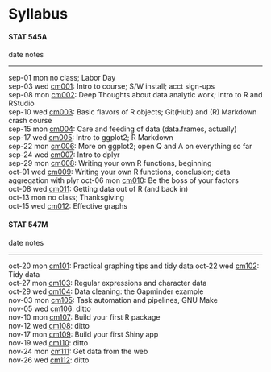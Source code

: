 # Syllabus



<!--
Until we truly get rolling, you can also see a chronology of the course [from 2013](http://www.stat.ubc.ca/~jenny/STAT545A/current.html).
-->



<!-- unholy hack to make following two tables less wide and the same wide -->
<style type="text/css">
table {
   max-width: 50%;
}
</style>

#### STAT 545A


date         notes                                                                                                                        
-----------  -----------------------------------------------------------------------------------------------------------------------------
sep-01 mon   no class; Labor Day                                                                                                          
sep-03 wed   <a href="cm001_course-intro-sw-install-account-signup.html">cm001</a>: Intro to course; S/W install; acct sign-ups           
sep-08 mon   <a href="cm002_r-rstudio-intro.html">cm002</a>: Deep Thoughts about data analytic work; intro to R and RStudio               
sep-10 wed   <a href="cm003_r-objects-git-toe-dip.html">cm003</a>: Basic flavors of R objects; Git(Hub) and (R) Markdown crash course     
sep-15 mon   <a href="cm004_care-feeding-data.html">cm004</a>: Care and feeding of data (data.frames, actually)                           
sep-17 wed   <a href="cm005_still-data-ggplot2-rmarkdown.html">cm005</a>: Intro to ggplot2; R Markdown                                    
sep-22 mon   <a href="cm006_q-and-a-more-ggplot2.html">cm006</a>: More on ggplot2; open Q and A on everything so far                      
sep-24 wed   <a href="cm007_dplyr-intro.html">cm007</a>: Intro to dplyr                                                                   
sep-29 mon   <a href="cm008_write-function-day1.html">cm008</a>: Writing your own R functions, beginning                                  
oct-01 wed   <a href="cm009_write-function-data-agg.html">cm009</a>: Writing your own R functions, conclusion; data aggregation with plyr 
oct-06 mon   <a href="cm010_factors.html">cm010</a>: Be the boss of your factors                                                          
oct-08 wed   <a href="cm011_files-out-in.html">cm011</a>: Getting data out of R (and back in)                                             
oct-13 mon   no class; Thanksgiving                                                                                                       
oct-15 wed   <a href="cm012_effective-graphs.html">cm012</a>: Effective graphs                                                            

#### STAT 547M


date         notes                                                                                                
-----------  -----------------------------------------------------------------------------------------------------
oct-20 mon   <a href="cm101_practical-graph-tips-tidy-data.html">cm101</a>: Practical graphing tips and tidy data 
oct-22 wed   <a href="cm102_data-manipulation-finale.html">cm102</a>: Tidy data                                   
oct-27 mon   <a href="cm103_regular-expressions.html">cm103</a>: Regular expressions and character data           
oct-29 wed   <a href="cm104_data-cleaning.html">cm104</a>: Data cleaning: the Gapminder example                   
nov-03 mon   <a href="cm105_pipelines.html">cm105</a>: Task automation and pipelines, GNU Make                    
nov-05 wed   <a href="cm106_pipelines.html">cm106</a>: ditto                                                      
nov-10 mon   <a href="cm107_packages.html">cm107</a>: Build your first R package                                  
nov-12 wed   <a href="cm108_packages.html">cm108</a>: ditto                                                       
nov-17 mon   <a href="cm109_shiny.html">cm109</a>: Build your first Shiny app                                     
nov-19 wed   <a href="cm110_shiny.html">cm110</a>: ditto                                                          
nov-24 mon   <a href="cm111_data-from-web.html">cm111</a>: Get data from the web                                  
nov-26 wed   <a href="cm112_data-from-web.html">cm112</a>: ditto                                                  
